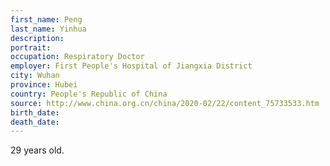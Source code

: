 ```yaml
---
first_name: Peng
last_name: Yinhua
description: 
portrait: 
occupation: Respiratory Doctor
employer: First People's Hospital of Jiangxia District
city: Wuhan
province: Hubei
country: People's Republic of China
source: http://www.china.org.cn/china/2020-02/22/content_75733533.htm
birth_date: 
death_date: 
---
```


29 years old.